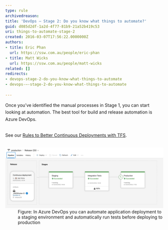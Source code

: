 ```yaml
---
type: rule
archivedreason: 
title: 'DevOps – Stage 2: Do you know what things to automate?'
guid: d085d2df-1a2d-4f77-81b9-21a52b419c53
uri: things-to-automate-stage-2
created: 2016-03-07T17:56:22.0000000Z
authors:
- title: Eric Phan
  url: https://ssw.com.au/people/eric-phan
- title: Matt Wicks
  url: https://ssw.com.au/people/matt-wicks
related: []
redirects:
- devops-stage-2-do-you-know-what-things-to-automate
- devops-–-stage-2-do-you-know-what-things-to-automate

---
```



​<span style="line-height:1.6;">​Once you’ve identified the manual processes in Stage 1, you can start looking at automation. The best tool for build and release automation is Azure DevOps.</span>
<br><excerpt class='endintro'></excerpt><br>
<p> ​​<span class="s1">See our 
      <a href=/rules-to-better-continuous-deployment-with-tfs-2012-and-tfs-2013> 
         <span class="s2">Rules to Better Continuous Deployments with TFS</span></a></span>. 
   <br><br> </p><dl class="image"><dt> 
      <img src="2020-03-23_14-08-39.jpg" alt="2020-03-23_14-08-39.jpg" style="width:808px;" /> 
   </dt><dd>Figure: In Azure DevOps you can automate application deployment to a staging environment and automatically run tests before deploying to production​<br></dd>​</dl>​ 


